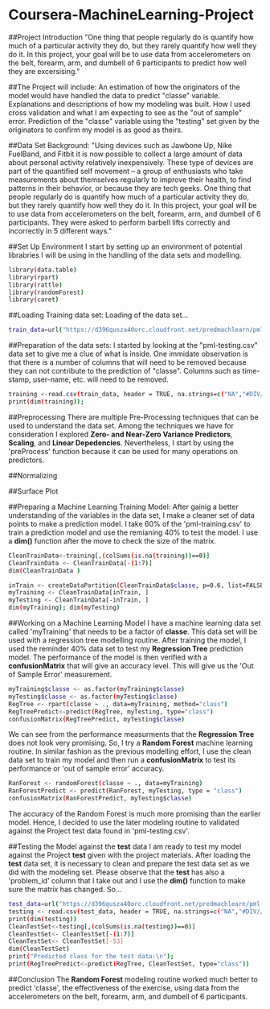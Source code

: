 # Coursera-MachineLearning-Project

##Project Introduction
"One thing that people regularly do is quantify how much of a particular activity they do, but they rarely quantify how well they do it. In this project, your goal will be to use data from accelerometers on the belt, forearm, arm, and dumbell of 6 participants to predict how well they are excersising."

##The Project will include:
An estimation of how the originators of the model would have handled the data to predict "classe" variable.
Explanations and descriptions of how my modeling was built.
How I used cross validation and what I am expecting to see as the "out of sample" error.
Prediction of the "classe" variable using the "testing" set given by the originators to confirm my model is as good as theirs.

##Data Set Background:
"Using devices such as Jawbone Up, Nike FuelBand, and Fitbit it is now possible to collect a large amount of data about personal activity relatively inexpensively. These type of devices are part of the quantified self movement – a group of enthusiasts who take measurements about themselves regularly to improve their health, to find patterns in their behavior, or because they are tech geeks. One thing that people regularly do is quantify how much of a particular activity they do, but they rarely quantify how well they do it. In this project, your goal will be to use data from accelerometers on the belt, forearm, arm, and dumbell of 6 participants. They were asked to perform barbell lifts correctly and incorrectly in 5 different ways."

##Set Up Environment
I start by setting up an environment of potential librabries I will be using in the handling of the data sets and modelling.
```sh
library(data.table)
library(rpart)
library(rattle)
library(randomForest)
library(caret)
```
##Loading Training data set:
Loading of the data set...

```sh
train_data=url("https://d396qusza40orc.cloudfront.net/predmachlearn/pml-training.csv")
```

##Preparation of the data sets:
I started by looking at the "pml-testing.csv" data set to give me a clue of what is inside. One immidate observation is that there is a number of columns that will need to be removed because they can not contribute to the prediction of "classe". Columns such as time-stamp, user-name, etc. will need to be removed.

```sh
training <-read.csv(train_data, header = TRUE, na.strings=c("NA","#DIV//0!",""))
print(dim(training)); 
```

##Preprocessing
There are multiple Pre-Processing techniques that can be used to understand the data set. Among the techniques we have for consideration I explored **Zero- and Near-Zero Variance Predictors**, **Scaling**, and **Linear Depedencies**. Nevertheless, I start by using the 'preProcess' function because it can be used for many operations on predictors.

##Normalizing

##Surface Plot

##Preparing a Machine Learning Training Model:
After gainig a better understanding of the variables in the data set, I make a cleaner set of data points to make a prediction model.
I take 60% of the 'pml-training.csv' to train a prediction model and use the remianing 40% to test the model. I use a **dim()** function after the move to check the size of the matrix.

```sh
CleanTrainData<-training[,(colSums(is.na(training))==0)]
CleanTrainData <- CleanTrainData[-(1:7)]
dim(CleanTrainData )

inTrain <- createDataPartition(CleanTrainData$classe, p=0.6, list=FALSE)
myTraining <- CleanTrainData[inTrain, ]
myTesting <- CleanTrainData[-inTrain, ]
dim(myTraining); dim(myTesting)
```
##Working on a Machine Learning Model
I have a machine learning data set called 'myTraining' that needs to be a factor of **classe**. This data set will be used with a regression tree modelling routine. After training the model, I used the reminder 40% data set to test my **Regression Tree** prediction model. The performance of the model is then verified with a **confusionMatrix** that will give an accuracy level. This will give us the 'Out of Sample Error' measurement.

```sh
myTraining$classe <- as.factor(myTraining$classe) 
myTesting$classe <- as.factor(myTesting$classe)
RegTree <- rpart(classe ~ ., data=myTraining, method="class")
RegTreePredict<-predict(RegTree, myTesting, type="class")
confusionMatrix(RegTreePredict, myTesting$classe)
```


We can see from the performance measurments that the **Regression Tree** does not look very promising. So, I try a **Random Forest** machine learning routine. In similar fashion as the previous modelling effort, I use the clean data set to train my model and then run a **confusionMatrix** to test its performance or 'out of sample error' accuracy.

```sh
RanForest <- randomForest(classe ~ ., data=myTraining)
RanForestPredict <- predict(RanForest, myTesting, type = "class")
confusionMatrix(RanForestPredict, myTesting$classe)
```
The accuracy of the Random Forest is much more promising than the earlier model. 
Hence, I decided to use the later modeling routine to validated against the Project test data found in 'pml-testing.csv'.

##Testing the Model against the **test** data
I am ready to test my model against the Project **test** given with the project materials.
After loading the **test** data set, it is necessary to clean and prepare the test data set as we did with the modeling set. Please observe that the **test** has also a 'problem_id' column that I take out and I use the **dim()** function to make sure the matrix has changed.
So...

```sh
test_data=url("https://d396qusza40orc.cloudfront.net/predmachlearn/pml-testing.csv")
testing <- read.csv(test_data, header = TRUE, na.strings=c("NA","#DIV//0!",""))
print(dim(testing))
CleanTestSet<-testing[,(colSums(is.na(testing))==0)]
CleanTestSet<- CleanTestSet[-(1:7)]
CleanTestSet<- CleanTestSet[-53]
dim(CleanTestSet)
print("Predicted class for the test data:\n");
print(RegTreePredict<-predict(RegTree, CleanTestSet, type="class"))
```

##Conclusion
The **Random Forest** modeling routine worked much better to predict 'classe', the effectiveness of the exercise, using data from the accelerometers on the belt, forearm, arm, and dumbell of 6 participants.


